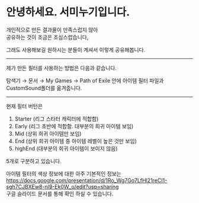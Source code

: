 # 안녕하세요. 서미누기입니다.

개인적으로 만든 결과물이 만족스럽지 않아   
공유하는 것이 조금은 조심스럽습니다,   

그래도 사용해보길 원하시는 분들이 계셔서 이렇게 공유해봅니다.
<hr/>

제가 만든 필터를 사용하는 방법은 다음과 같습니다.

탐색기 → 문서 → My Games → Path of Exile 안에 아이템 필터 파일과 CustomSound폴더를 옮겨줍니다.
<hr/>

현재 필터 버턴은 
1. Starter (리그 스타터 캐릭터에 적합함)   
2. Early (리그 초반에 적합함. 대부분의 희귀 아이템 보임)   
3. Mid (상위 희귀 아이템만 보임)   
4. End (상위 희귀 아이템 중 아이템 레벨이 높은 것만 보임)   
5. highEnd (대부분의 희귀 아이템이 보이지 않음)   

5개로 구분하고 있습니다.

아이템 필터의 색상 정보에 대한 아주 기본적인 정보는   
https://docs.google.com/presentation/d/1Ro_Wg7Go7LfHl21reCI1-sgh7CJBXEw8-nl9-Ek0W_o/edit?usp=sharing   
구글 슬라이드 문서를 통해 확인 하실 수 있습니다.
